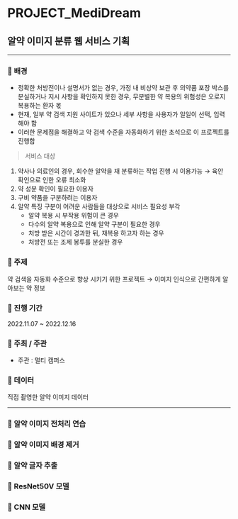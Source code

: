 # PROJECT_MediDream
## 알약 이미지 분류 웹 서비스 기획
  
  
---
  
  
### :star2: 배경
- 정확한 처방전이나 설명서가 없는 경우,
가정 내 비상약 보관 후 의약품 포장 박스를 분실하거나 지시 사항을 확인하지 못한 경우,
무분별한 약 복용의 위험성은 오로지 복용하는 환자 몫
- 현재, 일부 약 검색 지원 사이트가 있으나 세부 사항을 사용자가 일일이 선택, 입력해야 함
- 이러한 문제점을 해결하고 약 검색 수준을 자동화하기 위한 초석으로 이 프로젝트를 진행함

>서비스 대상
1. 약사나 의료인의 경우, 회수한 알약을 재 분류하는 작업 진행 시 이용가능
→ 육안 확인으로 인한 오류 최소화
2. 약 성분 확인이 필요한 이용자
3. 구비 약품을 구분하려는 이용자
4. 알약 특징 구분이 어려운 사람들을 대상으로 서비스 필요성 부각
    - 알약 복용 시 부작용 위험이 큰 경우
    - 다수의 알약 복용으로 인해 알약 구분이 필요한 경우
    - 처방 받은 시간이 경과한 뒤, 재복용 하고자 하는 경우
    - 처방전 또는 조제 봉투를 분실한 경우


### :star2: 주제
약 검색을 자동화 수준으로 향상 시키기 위한 프로젝트
→ 이미지 인식으로 간편하게 알아보는 약 정보


### :star2: 진행 기간
2022.11.07 ~ 2022.12.16

### :star2: 주최 / 주관
- 주관 : 멀티 캠퍼스

### :star2: 데이터
직접 촬영한 알약 이미지 데이터



---
  
  
### :star2: 알약 이미지 전처리 연습
 

### :star2: 알약 이미지 배경 제거


### :star2: 알약 글자 추출


### :star2: ResNet50V 모델


### :star2: CNN 모델
